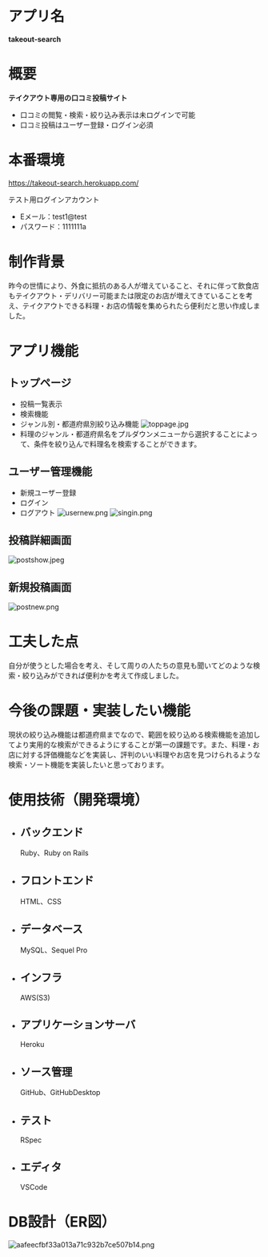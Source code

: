 # **アプリ名**

**takeout-search**

# **概要**

**テイクアウト専用の口コミ投稿サイト**

- 口コミの閲覧・検索・絞り込み表示は未ログインで可能
- 口コミ投稿はユーザー登録・ログイン必須

# **本番環境**

 https://takeout-search.herokuapp.com/

テスト用ログインアカウント

- Eメール：test1@test
- パスワード：1111111a

# **制作背景**
昨今の世情により、外食に抵抗のある人が増えていること、それに伴って飲食店もテイクアウト・デリバリー可能または限定のお店が増えてきていることを考え、テイクアウトできる料理・お店の情報を集められたら便利だと思い作成しました。

# **アプリ機能**
##  トップページ
- 投稿一覧表示
- 検索機能
- ジャンル別・都道府県別絞り込み機能
![toppage.jpg](./app/assets/images/toppage.jpeg)
- 料理のジャンル・都道府県名をプルダウンメニューから選択することによって、条件を絞り込んで料理名を検索することができます。


##  ユーザー管理機能
- 新規ユーザー登録
- ログイン
- ログアウト
![usernew.png](./app/assets/images/usernew.png)
![singin.png](./app/assets/images/signin.png)
##  投稿詳細画面
![postshow.jpeg](./app/assets/images/postshow.jpeg)


##  新規投稿画面
![postnew.png](./app/assets/images/postnew.png)


# **工夫した点**
自分が使うとした場合を考え、そして周りの人たちの意見も聞いてどのような検索・絞り込みができれば便利かを考えて作成しました。

# **今後の課題・実装したい機能**
現状の絞り込み機能は都道府県までなので、範囲を絞り込める検索機能を追加してより実用的な検索ができるようにすることが第一の課題です。また、料理・お店に対する評価機能などを実装し、評判のいい料理やお店を見つけられるような検索・ソート機能を実装したいと思っております。
#  使用技術（開発環境）　 #
- ## バックエンド ##
	Ruby、Ruby on Rails
- ## フロントエンド ##
	HTML、CSS
- ## データベース ##
	MySQL、Sequel Pro
- ## インフラ ##
	AWS(S3)
- ## アプリケーションサーバ ##
	Heroku
- ## ソース管理 ##
	GitHub、GitHubDesktop
- ## テスト ##
	RSpec
- ## エディタ ##
	VSCode

# **DB設計（ER図）**
![aafeecfbf33a013a71c932b7ce507b14.png](./app/assets/images/aafeecfbf33a013a71c932b7ce507b14.png)
